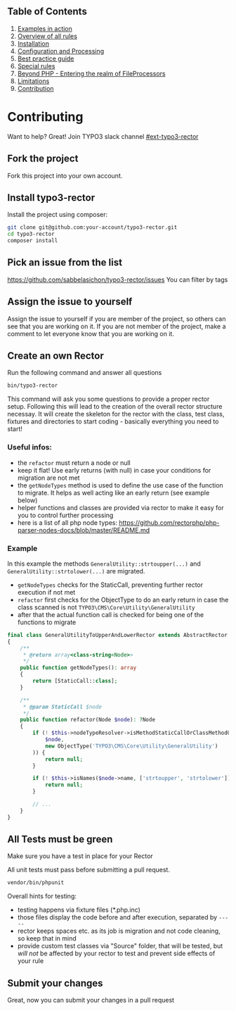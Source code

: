 ## Table of Contents
1. [Examples in action](./examples_in_action.md)
1. [Overview of all rules](./all_rectors_overview.md)
1. [Installation](./installation.md)
1. [Configuration and Processing](./configuration_and_processing.md)
1. [Best practice guide](./best_practice_guide.md)
1. [Special rules](./special_rules.md)
1. [Beyond PHP - Entering the realm of FileProcessors](./beyond_php_file_processors.md)
1. [Limitations](./limitations.md)
1. [Contribution](./contribution.md)

# Contributing

Want to help? Great!
Join TYPO3 slack channel [#ext-typo3-rector](https://typo3.slack.com/archives/C019R5LAA6A)

## Fork the project

Fork this project into your own account.

## Install typo3-rector

Install the project using composer:

```bash
git clone git@github.com:your-account/typo3-rector.git
cd typo3-rector
composer install
```

## Pick an issue from the list

https://github.com/sabbelasichon/typo3-rector/issues You can filter by tags

## Assign the issue to yourself

Assign the issue to yourself if you are member of the project, so others can see that you are working on it. If you are
not member of the project, make a comment to let everyone know that you are working on it.

## Create an own Rector

Run the following command and answer all questions

```bash
bin/typo3-rector
```

This command will ask you some questions to provide a proper rector setup.
Following this will lead to the creation of the overall rector structure necessay.
It will create the skeleton for the rector with the class, test class, fixtures and directories to start coding - basically everything you need to start!

### Useful infos:

- the `refactor` must return a node or null
- keep it flat! Use early returns (with null) in case your conditions for migration are not met
- the `getNodeTypes` method is used to define the use case of the function to migrate. It helps as well acting like an early return (see example below)
- helper functions and classes are provided via rector to make it easy for you to control further processing
- here is a list of all php node types: https://github.com/rectorphp/php-parser-nodes-docs/blob/master/README.md

### Example

In this example the methods `GeneralUtility::strtoupper(...)` and `GeneralUtility::strtolower(...)` are migrated.
- `getNodeTypes` checks for the StaticCall, preventing further rector execution if not met
- `refactor` first checks for the ObjectType to do an early return in case the class scanned is not `TYPO3\CMS\Core\Utility\GeneralUtility`
- after that the actual function call is checked for being one of the functions to migrate


```php
final class GeneralUtilityToUpperAndLowerRector extends AbstractRector
{
    /**
     * @return array<class-string<Node>>
     */
    public function getNodeTypes(): array
    {
        return [StaticCall::class];
    }

    /**
     * @param StaticCall $node
     */
    public function refactor(Node $node): ?Node
    {
        if (! $this->nodeTypeResolver->isMethodStaticCallOrClassMethodObjectType(
            $node,
            new ObjectType('TYPO3\CMS\Core\Utility\GeneralUtility')
        )) {
            return null;
        }

        if (! $this->isNames($node->name, ['strtoupper', 'strtolower'])) {
            return null;
        }

        // ...
    }
}
```

## All Tests must be green

Make sure you have a test in place for your Rector

All unit tests must pass before submitting a pull request.

```bash
vendor/bin/phpunit
```

Overall hints for testing:

- testing happens via fixture files (*.php.inc)
- those files display the code before and after execution, separated by `-----`
- rector keeps spaces etc. as its job is migration and not code cleaning, so keep that in mind
- provide custom test classes via "Source" folder, that will be tested, but *will not* be affected by your rector to test and prevent side effects of your rule

## Submit your changes

Great, now you can submit your changes in a pull request

